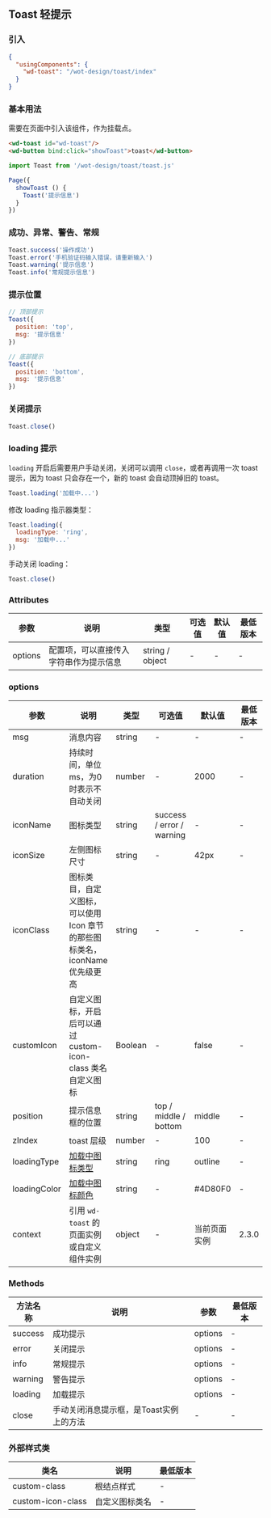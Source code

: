 ## Toast 轻提示

### 引入

```json
{
  "usingComponents": {
    "wd-toast": "/wot-design/toast/index"
  }
}
```

### 基本用法

需要在页面中引入该组件，作为挂载点。

```html
<wd-toast id="wd-toast"/>
<wd-button bind:click="showToast">toast</wd-button>
```

```javascript
import Toast from '/wot-design/toast/toast.js'

Page({
  showToast () {
    Toast('提示信息')
  }
})
```

### 成功、异常、警告、常规

```javascript
Toast.success('操作成功')
Toast.error('手机验证码输入错误，请重新输入')
Toast.warning('提示信息')
Toast.info('常规提示信息')
```

### 提示位置

```javascript
// 顶部提示
Toast({
  position: 'top',
  msg: '提示信息'
})

// 底部提示
Toast({
  position: 'bottom',
  msg: '提示信息'
})
```

### 关闭提示

```javascript
Toast.close()
```

### loading 提示

`loading` 开启后需要用户手动关闭，关闭可以调用 `close`，或者再调用一次 toast 提示，因为 toast 只会存在一个，新的 toast 会自动顶掉旧的 toast。

```javascript
Toast.loading('加载中...')
```

修改 loading 指示器类型：

```javascript
Toast.loading({
  loadingType: 'ring',
  msg: '加载中...'
})
```

手动关闭 loading：

```javascript
Toast.close()
```

### Attributes

| 参数 | 说明 | 类型 | 可选值 | 默认值 | 最低版本 |
|-----|-----|------|-------|-------|--------|
| options |	配置项，可以直接传入字符串作为提示信息 | string / object | - | - | - |

### options

| 参数 | 说明 | 类型 | 可选值 | 默认值 | 最低版本 |
|-----|------|-----|------|--------|---------|
| msg |	消息内容 | string |	- |	- | - |
| duration | 持续时间，单位 ms，为0时表示不自动关闭 |	number | - |	2000 | - |
| iconName |	图标类型 |	string | success / error / warning | - | - |
| iconSize | 左侧图标尺寸 | string | - | 42px | - |
| iconClass | 图标类目，自定义图标，可以使用 Icon 章节的那些图标类名，iconName 优先级更高 | string | - | - | - |
| customIcon |	自定义图标，开启后可以通过 custom-icon-class 类名自定义图标 |	Boolean |	-	| false | - |
| position |	提示信息框的位置 | string |	top / middle / bottom |	middle | - |
| zIndex | toast 层级 |	number | - | 100 | - |
| loadingType | [加载中图标类型](/docs#/components/loading) | string | ring | outline | - |
| loadingColor | [加载中图标颜色](/docs#/components/loading) | string | - | #4D80F0 | - |
| context | 引用 `wd-toast` 的页面实例或自定义组件实例 | object | - | 当前页面实例 | 2.3.0 |

### Methods

| 方法名称 | 说明 | 参数 | 最低版本 |
|--------|------|-----|---------|
| success | 成功提示 | options | - |
| error | 关闭提示 | options | - |
| info | 常规提示 | options | - |
| warning | 警告提示 | options | - |
| loading | 加载提示 | options | - |
| close   |手动关闭消息提示框，是Toast实例上的方法| - | - |

### 外部样式类

| 类名 | 说明 | 最低版本 |
|-----|------|--------|
| custom-class | 根结点样式 | - |
| custom-icon-class | 自定义图标类名 | - |
